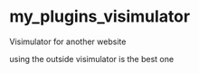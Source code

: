 # my_plugins_visimulator
Visimulator for another website 



using the outside visimulator is the best one
